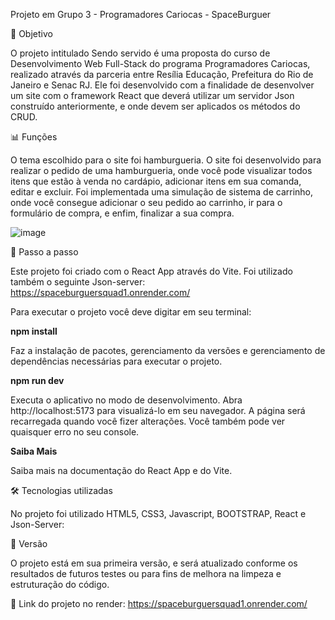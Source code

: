 Projeto em Grupo 3 - Programadores Cariocas - SpaceBurguer 

🎯 Objetivo

O projeto intitulado Sendo servido é uma proposta do curso de Desenvolvimento Web Full-Stack do programa Programadores Cariocas, realizado através da parceria entre Resília Educação, Prefeitura do Rio de Janeiro e Senac RJ. Ele foi desenvolvido com a finalidade de desenvolver um site com o framework React que deverá utilizar um servidor Json construído anteriormente, e onde devem ser aplicados os métodos do CRUD.

📊 Funções

O tema escolhido para o site foi hamburgueria. O site foi desenvolvido para realizar o pedido de uma hamburgueria, onde você pode visualizar todos itens que estão à venda no cardápio, adicionar itens em sua comanda, editar e excluir. Foi implementada uma simulação de sistema de carrinho, onde você consegue adicionar o seu pedido ao carrinho, ir para o formulário de compra, e enfim, finalizar a sua compra.

![image](https://user-images.githubusercontent.com/113737080/219779791-c4f2e143-adaf-4c37-bcc3-a4466ab777af.png)


📑 Passo a passo

Este projeto foi criado com o React App através do Vite.
Foi utilizado também o seguinte Json-server: https://spaceburguersquad1.onrender.com/

Para executar o projeto você deve digitar em seu terminal:

<strong>npm install</strong>

Faz a instalação de pacotes, gerenciamento da versões e gerenciamento de dependências necessárias para executar o projeto.

<strong>npm run dev</strong>

Executa o aplicativo no modo de desenvolvimento. Abra http://localhost:5173 para visualizá-lo em seu navegador.
A página será recarregada quando você fizer alterações. Você também pode ver quaisquer erro no seu console.

<strong>Saiba Mais</strong>

Saiba mais na documentação do React App e do Vite.

🛠️ Tecnologias utilizadas

No projeto foi utilizado HTML5, CSS3, Javascript, BOOTSTRAP, React e Json-Server:

📄 Versão

O projeto está em sua primeira versão, e será atualizado conforme os resultados de futuros testes ou para fins de melhora na limpeza e estruturação do código.

📌 Link do projeto no render: https://spaceburguersquad1.onrender.com/
